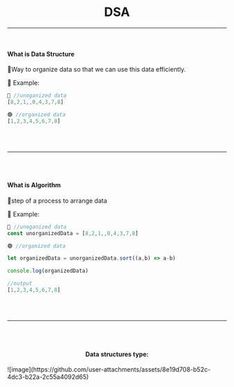 <h1 align="center"><strong>DSA</strong></h1>
<hr/>
<br/>
<h4><strong>What is Data Structure</strong></h3>
🚩Way to organize data so that we can use this data efficiently.

📝 Example:

```js
🔴 //unoganized data
[8,2,1,,0,4,3,7,8]

🟢 //organized data
[1,2,3,4,5,6,7,8]
```




<br/><br/>
<hr/>
<br/><br/>

<h4><strong>What is Algorithm</strong></h3>
🚩step of a process to arrange data

📝 Example:

```js
🔴 //unoganized data
const unorganizedData = [8,2,1,,0,4,3,7,8]

🟢 //organized data

let organizedData = unorganizedData.sort((a,b) => a-b)

console.log(organizedData)

//output
[1,2,3,4,5,6,7,8]
```

<br/><br/>
<hr/>
<br/><br/>


<h4 align="center"><strong>Data structures type:</strong></h3>
![image](https://github.com/user-attachments/assets/8e19d708-b52c-4dc3-b22a-2c55a4092d65)
